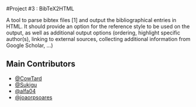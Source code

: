 #Project #3 : BibTeX2HTML

  A tool to parse bibtex files [1] and output the bibliographical entries in HTML. It should provide an option for the reference style to be used on the output, as well as additional output options (ordering, highlight specific author(s), linking to external sources, collecting additional information from Google Scholar, ...)
  
  
## Main Contributors
  
  * [@CowTard](https://www.github.com/CowTard)
  * [@Sukigu](https://www.github.com/Sukigu)
  * [@alfa04](https://www.github.com/alfa04)
  * [@joaorpsoares](https://www.github.com/joaorpsoares)
